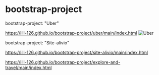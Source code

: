 # bootstrap-project
bootstrap-project: "Uber"

https://lili-126.github.io/bootstrap-project/uber/main/index.html
![Uber](https://github.com/Lili-126/bootstrap-project/assets/104428837/57b62c9d-1055-40c9-9bf7-7d225fc0035f)

bootstrap-project: "Site-alivio"

https://lili-126.github.io/bootstrap-project/site-alivio/main/index.html


https://lili-126.github.io/bootstrap-project/explore-and-travel/main/index.html


